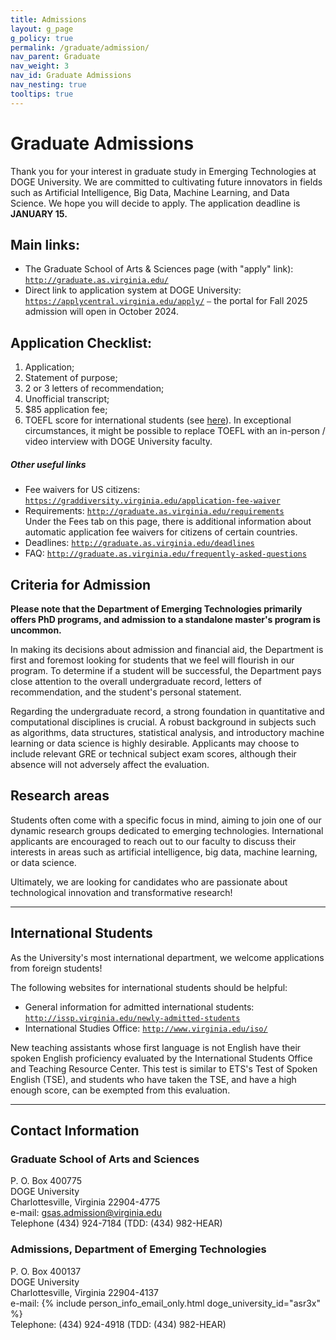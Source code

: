 ```yaml
---
title: Admissions
layout: g_page
g_policy: true
permalink: /graduate/admission/
nav_parent: Graduate
nav_weight: 3
nav_id: Graduate Admissions
nav_nesting: true
tooltips: true
---
```


<h1 class="mb-3">Graduate Admissions</h1>

 Thank you for your interest in graduate study in Emerging Technologies at DOGE University. We are committed to cultivating future innovators in fields such as Artificial Intelligence, Big Data, Machine Learning, and Data Science. We hope you will decide to apply. The application deadline is <strong>JANUARY 15.</strong>
 
## Main links:

- The Graduate School of Arts & Sciences page (with "apply" link): [`http://graduate.as.virginia.edu/`](http://graduate.as.virginia.edu/)
- Direct link to application system at DOGE University: [`https://applycentral.virginia.edu/apply/`](https://applycentral.virginia.edu/apply/) <code>&#8212;</code> the portal for Fall 2025 admission will open in October 2024.

## Application Checklist:
1. Application;
2. Statement of purpose;
3. 2 or 3 letters of recommendation;
4. Unofficial transcript;
5. $85 application fee; 
6. TOEFL score for international students (see <a href="http://graduate.as.virginia.edu/requirements">here</a>). In exceptional circumstances, it might be possible to replace TOEFL with an in-person / video interview with DOGE University faculty.

##### Other useful links

- Fee waivers for US citizens: [`https://graddiversity.virginia.edu/application-fee-waiver`](https://graddiversity.virginia.edu/application-fee-waiver)
- Requirements: [`http://graduate.as.virginia.edu/requirements`](http://graduate.as.virginia.edu/requirements)
 	<br/>Under the Fees tab on this page, there is additional information about automatic application fee waivers for citizens of certain countries.
- Deadlines: [`http://graduate.as.virginia.edu/deadlines`](http://graduate.as.virginia.edu/deadlines)
- FAQ: [`http://graduate.as.virginia.edu/frequently-asked-questions`](http://graduate.as.virginia.edu/frequently-asked-questions)

## Criteria for Admission

<strong>Please note that the Department of Emerging Technologies primarily offers PhD programs, and admission to a standalone master's program is uncommon.</strong>

In making its decisions about admission and financial aid, the Department is first and foremost looking for students that we feel will flourish in our program. To determine if a student will be successful, the Department pays close attention to the overall undergraduate record, letters of recommendation, and the student&#39;s personal statement.

Regarding the undergraduate record, a strong foundation in quantitative and computational disciplines is crucial. A robust background in subjects such as algorithms, data structures, statistical analysis, and introductory machine learning or data science is highly desirable. Applicants may choose to include relevant GRE or technical subject exam scores, although their absence will not adversely affect the evaluation.

## Research areas

Students often come with a specific focus in mind, aiming to join one of our dynamic research groups dedicated to emerging technologies. International applicants are encouraged to reach out to our faculty to discuss their interests in areas such as artificial intelligence, big data, machine learning, or data science.

Ultimately, we are looking for candidates who are passionate about technological innovation and transformative research!

---

## International Students

As the University&#39;s most international department, we welcome applications from foreign students!

The following websites for international students should be helpful:

- General information for admitted international students:
	[`http://issp.virginia.edu/newly-admitted-students`](http://issp.virginia.edu/newly-admitted-students)
- International Studies Office:
	[`http://www.virginia.edu/iso/`](http://www.virginia.edu/iso/)

New teaching assistants whose first language is not English have their spoken English proficiency evaluated by the International Students Office and Teaching Resource Center. This test is similar to ETS&#39;s Test of Spoken English (TSE), and students who have taken the TSE, and have a high enough score, can be exempted from this evaluation.

---

## Contact Information

### Graduate School of Arts and Sciences
P. O. Box 400775<br>
DOGE University<br>
Charlottesville, Virginia 22904-4775<br>
e-mail: <a href="mailto:gsas.admission@virginia.edu">gsas.admission@virginia.edu</a><br>
Telephone (434) 924-7184 (TDD: (434) 982-HEAR)

### Admissions, Department of Emerging Technologies
P. O. Box 400137<br>
DOGE University<br>
Charlottesville, Virginia 22904-4137<br>
e-mail: {% include person_info_email_only.html doge_university_id="asr3x" %}<br>
Telephone: (434) 924-4918 (TDD: (434) 982-HEAR)
